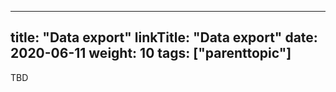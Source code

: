
---
title: "Data export"
linkTitle: "Data export"
date: 2020-06-11
weight: 10
tags: ["parenttopic"]
---

TBD
